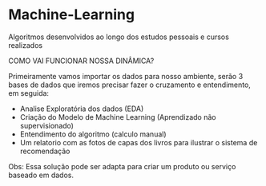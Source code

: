 # Machine-Learning
Algoritmos desenvolvidos ao longo dos estudos pessoais e cursos realizados 

COMO VAI FUNCIONAR NOSSA DINÂMICA?

Primeiramente vamos importar os dados para nosso ambiente, serão 3 bases de dados que iremos precisar fazer o cruzamento e entendimento, em seguida:
- Analise Exploratória dos dados (EDA)
- Criação do Modelo de Machine Learning (Aprendizado não supervisionado)
- Entendimento do algoritmo (calculo manual)
- Um relatorio com as fotos de capas dos livros para ilustrar o sistema de recomendação

Obs: Essa solução pode ser adapta para criar um produto ou serviço baseado em dados.

